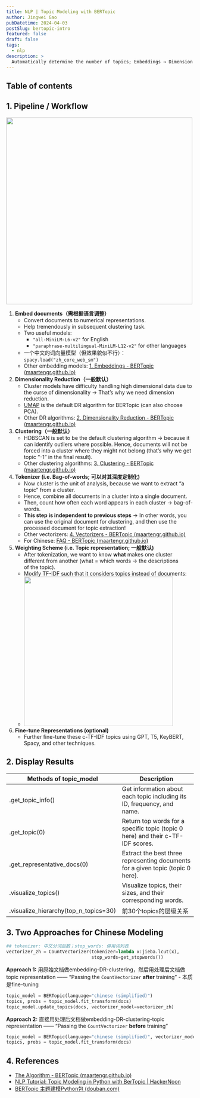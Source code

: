 ```yaml
---
title: NLP | Topic Modeling with BERTopic
author: Jingwei Gao
pubDatetime: 2024-04-03
postSlug: bertopic-intro
featured: false
draft: false
tags:
  - nlp
description: >
  Automatically determine the number of topics; Embeddings → Dimension Reduction → Clustering → Tokenization → Topic Representation → Fine-tuning.
---
```


## Table of contents

## 1. Pipeline / Workflow

<img src="/assets/bertopic-intro-1.png" width="500">

1. **Embed documents（需根据语言调整）**
   - Convert documents to numerical representations.
   - Help tremendously in subsequent clustering task.
   - Two useful models:
     - `"all-MiniLM-L6-v2"` for English
     - `"paraphrase-multilingual-MiniLM-L12-v2"` for other languages
   - 一个中文的词向量模型（但效果貌似不行）：`spacy.load("zh_core_web_sm")`
   - Other embedding models: [1. Embeddings - BERTopic (maartengr.github.io)](https://maartengr.github.io/BERTopic/getting_started/embeddings/embeddings.html)
2. **Dimensionality Reduction（一般默认）**
   - Cluster models have difficulty handling high dimensional data due to the curse of dimensionality → That’s why we need dimension reduction.
   - [UMAP](https://github.com/lmcinnes/umap) is the default DR algorithm for BERTopic (can also choose PCA).
   - Other DR algorithms: [2. Dimensionality Reduction - BERTopic (maartengr.github.io)](https://maartengr.github.io/BERTopic/getting_started/dim_reduction/dim_reduction.html)
3. **Clustering（一般默认）**
   - HDBSCAN is set to be the default clustering algorithm → because it can identify outliers where possible. Hence, documents will not be forced into a cluster where they might not belong (that’s why we get topic “-1” in the final result).
   - Other clustering algorithms: [3. Clustering - BERTopic (maartengr.github.io)](https://maartengr.github.io/BERTopic/getting_started/clustering/clustering.html)
4. **Tokenizer (i.e. Bag-of-words; 可以对其深度定制化)**
   - Now cluster is the unit of analysis, because we want to extract “a topic” from a cluster.
   - Hence, combine all documents in a cluster into a single document.
   - Then, count how often each word appears in each cluster → bag-of-words.
   - **This step is independent to previous steps** → In other words, you can use the original document for clustering, and then use the processed document for topic extraction!
   - Other vectorizers: [4. Vectorizers - BERTopic (maartengr.github.io)](https://maartengr.github.io/BERTopic/getting_started/vectorizers/vectorizers.html)
   - For Chinese: [FAQ - BERTopic (maartengr.github.io)](https://maartengr.github.io/BERTopic/faq.html#how-can-i-use-bertopic-with-chinese-documents)
5. **Weighting Scheme (i.e. Topic representation; 一般默认)**
   - After tokenization, we want to know **what** makes one cluster different from another (what = which words → the descriptions of the topic).
   - Modify TF-IDF such that it considers topics instead of documents:
   - <img src="/assets/bertopic-intro-2.png" width="400">
6. **Fine-tune Representations (optional)**
   - Further fine-tune these c-TF-IDF topics using GPT, T5, KeyBERT, Spacy, and other techniques.

## 2. Display Results

| Methods of topic_model                | Description                                                                     |
| ------------------------------------- | ------------------------------------------------------------------------------- |
| .get_topic_info()                     | Get information about each topic including its ID, frequency, and name.         |
| .get_topic(0)                         | Return top words for a specific topic (topic 0 here) and their c-TF-IDF scores. |
| .get_representative_docs(0)           | Extract the best three representing documents for a given topic (topic 0 here). |
| .visualize_topics()                   | Visualize topics, their sizes, and their corresponding words.                   |
| .visualize_hierarchy(top_n_topics=30) | 前30个topics的层级关系                                                          |

## 3. Two Approaches for Chinese Modeling

```python
## tokenizer: 中文分词函数；stop_words: 停用词列表
vectorizer_zh = CountVectorizer(tokenizer=lambda x:jieba.lcut(x),
                                stop_words=get_stopwords())
```

**Approach 1:** 用原始文档做embedding-DR-clustering，然后用处理后文档做topic representation —— “Passing the `CountVectorizer` **after** training” - 本质是fine-tuning

```python
topic_model = BERTopic(language="chinese (simplified)")
topics, probs = topic_model.fit_transform(docs)
topic_model.update_topics(docs, vectorizer_model=vectorizer_zh)
```

**Approach 2:** 直接用处理后文档做embedding-DR-clustering-topic representation —— “Passing the `CountVectorizer` **before** training”

```python
topic_model = BERTopic(language="chinese (simplified)", vectorizer_model=vectorizer_zh)
topics, probs = topic_model.fit_transform(docs)
```

## 4. References

- [The Algorithm - BERTopic (maartengr.github.io)](https://maartengr.github.io/BERTopic/algorithm/algorithm.html#visual-overview)
- [NLP Tutorial: Topic Modeling in Python with BerTopic | HackerNoon](https://hackernoon.com/nlp-tutorial-topic-modeling-in-python-with-bertopic-372w35l9)
- [BERTopic 主题建模Python包 (douban.com)](https://www.douban.com/group/topic/251489835/?_i=2070432hh47IZ-)
